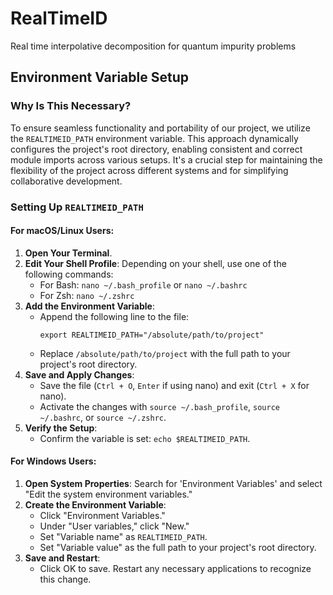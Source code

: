 # RealTimeID
Real time interpolative decomposition for quantum impurity problems



## Environment Variable Setup

### Why Is This Necessary?
To ensure seamless functionality and portability of our project, we utilize the `REALTIMEID_PATH` environment variable. This approach dynamically configures the project's root directory, enabling consistent and correct module imports across various setups. It's a crucial step for maintaining the flexibility of the project across different systems and for simplifying collaborative development.

### Setting Up `REALTIMEID_PATH`

#### For macOS/Linux Users:
1. **Open Your Terminal**.
2. **Edit Your Shell Profile**: Depending on your shell, use one of the following commands:
   - For Bash: `nano ~/.bash_profile` or `nano ~/.bashrc`
   - For Zsh: `nano ~/.zshrc`
3. **Add the Environment Variable**:
   - Append the following line to the file:
     ```
     export REALTIMEID_PATH="/absolute/path/to/project"
     ```
   - Replace `/absolute/path/to/project` with the full path to your project's root directory.
4. **Save and Apply Changes**:
   - Save the file (`Ctrl + O`, `Enter` if using nano) and exit (`Ctrl + X` for nano).
   - Activate the changes with `source ~/.bash_profile`, `source ~/.bashrc`, or `source ~/.zshrc`.
5. **Verify the Setup**:
   - Confirm the variable is set: `echo $REALTIMEID_PATH`.

#### For Windows Users:
1. **Open System Properties**: Search for 'Environment Variables' and select "Edit the system environment variables."
2. **Create the Environment Variable**:
   - Click "Environment Variables."
   - Under "User variables," click "New."
   - Set "Variable name" as `REALTIMEID_PATH`.
   - Set "Variable value" as the full path to your project's root directory.
3. **Save and Restart**:
   - Click OK to save. Restart any necessary applications to recognize this change.
